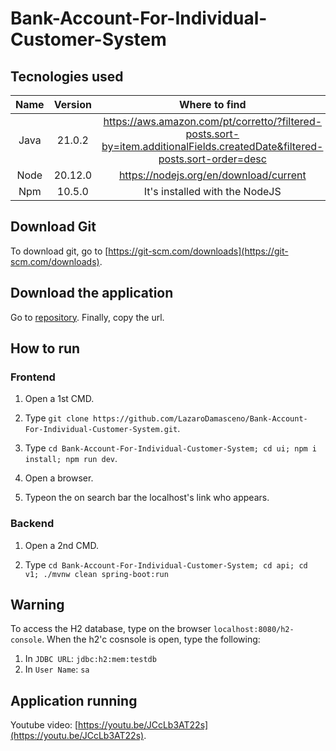 ﻿# Bank-Account-For-Individual-Customer-System

## Tecnologies used

|Name|Version|Where to find|
|:-:|:-:|:-:|
|Java|21.0.2|https://aws.amazon.com/pt/corretto/?filtered-posts.sort-by=item.additionalFields.createdDate&filtered-posts.sort-order=desc|
|Node|20.12.0|https://nodejs.org/en/download/current|
|Npm|10.5.0|It's installed with the NodeJS|

## Download Git

To download git, go to [https://git-scm.com/downloads](https://git-scm.com/downloads).

## Download the application

Go to [repository](https://github.com/LazaroDamasceno/Bank-Account-For-Individual-Customer-System). 
Finally, copy the url.

## How to run

### Frontend

1. Open a 1st CMD.

2. Type `git clone https://github.com/LazaroDamasceno/Bank-Account-For-Individual-Customer-System.git`.

3. Type `cd Bank-Account-For-Individual-Customer-System; cd ui; npm i install; npm run dev`.

4. Open a browser.

5. Typeon the on search bar the localhost's link who appears.

### Backend

1. Open a 2nd CMD.

2. Type `cd Bank-Account-For-Individual-Customer-System; cd api; cd v1; ./mvnw clean spring-boot:run`

## Warning

To access the H2 database, type on the browser `localhost:8080/h2-console`. When the h2'c cosnsole is open, type the following:
1. In `JDBC URL`: `jdbc:h2:mem:testdb`
2. In `User Name`: `sa`

## Application running

Youtube video: [https://youtu.be/JCcLb3AT22s](https://youtu.be/JCcLb3AT22s).

